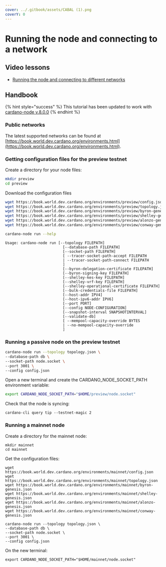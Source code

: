 ```yaml
---
cover: ../.gitbook/assets/CABAL (1).png
coverY: 0
---
```


# Running the node and connecting to a network

## Video lessons

* [Running the node and connecting to different networks](https://youtu.be/YlUljmlCPYs)

## Handbook

{% hint style="success" %}
This tutorial has been updated to work with [cardano-node v.8.0.0](https://github.com/input-output-hk/cardano-node/releases/tag/8.0.0)
{% endhint %}

### Public networks

The latest supported networks can be found at [https://book.world.dev.cardano.org/environments.html](https://book.world.dev.cardano.org/environments.html).

### Getting configuration files for the preview testnet

Create a directory for your node files:

```bash
mkdir preview
cd preview
```

Download the configuration files&#x20;

```bash
wget https://book.world.dev.cardano.org/environments/preview/config.json
wget https://book.world.dev.cardano.org/environments/preview/topology.json
wget https://book.world.dev.cardano.org/environments/preview/byron-genesis.json
wget https://book.world.dev.cardano.org/environments/preview/shelley-genesis.json
wget https://book.world.dev.cardano.org/environments/preview/alonzo-genesis.json
wget https://book.world.dev.cardano.org/environments/preview/conway-genesis.json
```

```bash
cardano-node run --help
```

```
Usage: cardano-node run [--topology FILEPATH]
                          [--database-path FILEPATH]
                          [--socket-path FILEPATH]
                          [ --tracer-socket-path-accept FILEPATH
                          | --tracer-socket-path-connect FILEPATH
                          ]
                          [--byron-delegation-certificate FILEPATH]
                          [--byron-signing-key FILEPATH]
                          [--shelley-kes-key FILEPATH]
                          [--shelley-vrf-key FILEPATH]
                          [--shelley-operational-certificate FILEPATH]
                          [--bulk-credentials-file FILEPATH]
                          [--host-addr IPV4]
                          [--host-ipv6-addr IPV6]
                          [--port PORT]
                          [--config NODE-CONFIGURATION]
                          [--snapshot-interval SNAPSHOTINTERVAL]
                          [--validate-db]
                          [ --mempool-capacity-override BYTES
                          | --no-mempool-capacity-override
                          ]
```

### Running a passive node on the preview testnet

```bash
cardano-node run --topology topology.json \
--database-path db \
--socket-path node.socket \
--port 3001 \
--config config.json 
```

Open a new terminal and create the CARDANO\_NODE\_SOCKET\_PATH environment variable:

```bash
export CARDANO_NODE_SOCKET_PATH="$HOME/preview/node.socket"
```

Check that the node is syncing:

```
cardano-cli query tip --testnet-magic 2
```

### Running a mainnet node

Create a directory for the mainnet node:

```
mkdir mainnet
cd mainnet
```

Get the configuration files:

```
wget https://book.world.dev.cardano.org/environments/mainnet/config.json
wget https://book.world.dev.cardano.org/environments/mainnet/topology.json
wget https://book.world.dev.cardano.org/environments/mainnet/byron-genesis.json
wget https://book.world.dev.cardano.org/environments/mainnet/shelley-genesis.json
wget https://book.world.dev.cardano.org/environments/mainnet/alonzo-genesis.json
wget https://book.world.dev.cardano.org/environments/mainnet/conway-genesis.json
```

```
cardano-node run --topology topology.json \
--database-path db \
--socket-path node.socket \
--port 3001 \
--config config.json 
```

On the new terminal:

```
export CARDANO_NODE_SOCKET_PATH="$HOME/mainnet/node.socket"
```

